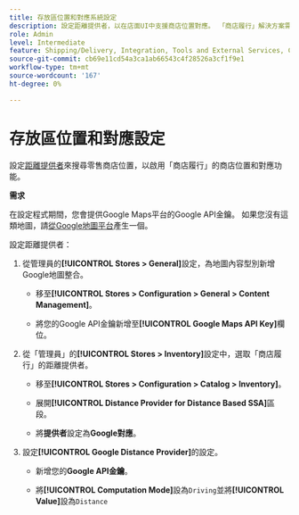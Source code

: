 ```yaml
---
title: 存放區位置和對應系統設定
description: 設定距離提供者，以在店面UI中支援商店位置對應。 「商店履行」解決方案需要距離提供者，以啟用零售商店搜尋及其他端對端履行工作流程的對應和排程功能。
role: Admin
level: Intermediate
feature: Shipping/Delivery, Integration, Tools and External Services, Configuration
source-git-commit: cb69e11cd54a3ca1ab66543c4f28526a3cf1f9e1
workflow-type: tm+mt
source-wordcount: '167'
ht-degree: 0%

---
```


# 存放區位置和對應設定

設定[距離提供者](https://experienceleague.adobe.com/en/docs/commerce-admin/inventory/configuration/distance-priority-algorithm)來搜尋零售商店位置，以啟用「商店履行」的商店位置和對應功能。

**需求**

在設定程式期間，您會提供Google Maps平台的Google API金鑰。 如果您沒有這類地圖，請[從Google地圖平台](https://experienceleague.adobe.com/en/docs/commerce-admin/inventory/configuration/distance-priority-algorithm#configure-google-maps)產生一個。

設定距離提供者：

1. 從管理員的&#x200B;**[!UICONTROL Stores > General]**&#x200B;設定，為地圖內容型別新增Google地圖整合。

   - 移至&#x200B;**[!UICONTROL Stores > Configuration  > General > Content Management]**。

   - 將您的Google API金鑰新增至&#x200B;**[!UICONTROL Google Maps API Key]**&#x200B;欄位。

1. 從「管理員」的&#x200B;**[!UICONTROL Stores > Inventory]**&#x200B;設定中，選取「商店履行」的距離提供者。

   - 移至&#x200B;**[!UICONTROL Stores > Configuration > Catalog > Inventory]**。

   - 展開&#x200B;**[!UICONTROL Distance Provider for Distance Based SSA]**&#x200B;區段。

   - 將&#x200B;**提供者**&#x200B;設定為&#x200B;**Google對應**。

1. 設定&#x200B;**[!UICONTROL Google Distance Provider]**&#x200B;的設定。

   - 新增您的&#x200B;**Google API金鑰**。

   - 將&#x200B;**[!UICONTROL Computation Mode]**&#x200B;設為`Driving`並將&#x200B;**[!UICONTROL Value]**&#x200B;設為`Distance`
